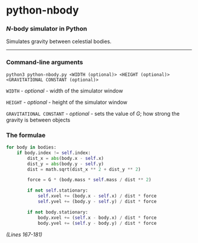 # python-nbody

### *N*-body simulator in Python

Simulates gravity between celestial bodies.

---

### Command-line arguments
```
python3 python-nbody.py <WIDTH (optional)> <HEIGHT (optional)> <GRAVITATIONAL CONSTANT (optional)>
```
```WIDTH``` - *optional* - width of the simulator window

```HEIGHT``` - *optional* - height of the simulator window

```GRAVITATIONAL CONSTANT``` - *optional* - sets the value of *G*; how strong the gravity is between objects

### The formulae
```python
for body in bodies:
    if body.index != self.index:
        dist_x = abs(body.x - self.x)
        dist_y = abs(body.y - self.y)
        dist = math.sqrt(dist_x ** 2 + dist_y ** 2)

        force = G * (body.mass * self.mass / dist ** 2)

        if not self.stationary:
            self.xvel += (body.x - self.x) / dist * force
            self.yvel += (body.y - self.y) / dist * force

        if not body.stationary:
            body.xvel += (self.x - body.x) / dist * force
            body.yvel += (self.y - body.y) / dist * force
```
*(Lines 167-181)*
